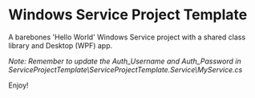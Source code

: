 # Windows Service Project Template
A barebones 'Hello World' Windows Service project with a shared class library and Desktop (WPF) app.

*Note: Remember to update the Auth_Username and Auth_Password in ServiceProjectTemplate\ServiceProjectTemplate.Service\MyService.cs*

Enjoy!
